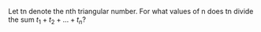 Let tn denote the nth triangular number. For what values of n does tn divide the sum
    $t_1 + t_2 + \ldots + t_n?$